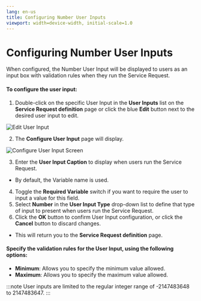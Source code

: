 ```yaml
---
lang: en-us
title: Configuring Number User Inputs
viewport: width=device-width, initial-scale=1.0
---
```


# Configuring Number User Inputs

When configured, the Number User Input will be displayed to users as an input box with validation rules when they run the Service Request.

#### To configure the user input:

1. Double-click on the specific User Input in the **User Inputs** list on the **Service Request definition** page or click the blue **Edit** button next to the desired user input to edit.

![Edit User Input](../../../Resources/Images/SM/Editing-User-Input.png "Edit User Input")

2. The **Configure User Input** page will display.

![Configure User Input Screen](../../../Resources/Images/SM/Setting-Up-User-Inputs_number.png "Configure User Input Screen")

3. Enter the **User Input Caption** to display when users run the Service Request. 
  * By default, the Variable name is used.
4. Toggle the **Required Variable** switch if you want to require the user to input a value for this field.
5. Select **Number** in the **User Input Type** drop-down list to define that type of input to present when users run the Service Request.
6. Click the **OK** button to confirm User Input configuration, or click the **Cancel** button to discard changes. 
  * This will return you to the **Service Request definition** page.

#### Specify the validation rules for the User Input, using the following options:

* **Minimum**: Allows you to specify the minimum value allowed.
* **Maximum**: Allows you to specify the maximum value allowed.

:::note
User inputs are limited to the regular integer range of -2147483648 to 2147483647.
:::